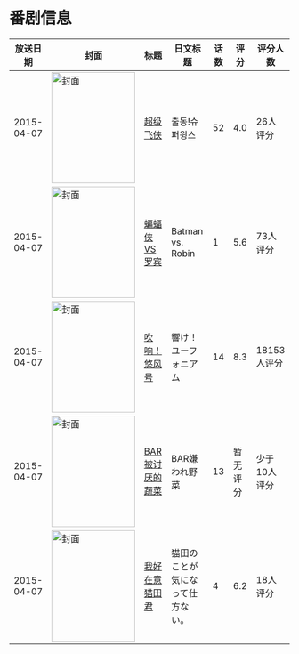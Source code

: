 # 番剧信息

|放送日期|封面|标题|日文标题|话数|评分|评分人数|
|---|---|---|---|---|---|---|
|2015-04-07|<img src="https://lain.bgm.tv/pic/cover/c/ec/81/132572_yqUNU.jpg" alt="封面" style="width:150px;height:200px;object-fit:cover;">|[超级飞侠](https://bangumi.tv/subject/132572)|출동!슈퍼윙스|52|4.0|26人评分|
|2015-04-07|<img src="https://lain.bgm.tv/pic/cover/c/61/2b/130165_aK22O.jpg" alt="封面" style="width:150px;height:200px;object-fit:cover;">|[蝙蝠侠VS罗宾](https://bangumi.tv/subject/130165)|Batman vs. Robin|1|5.6|73人评分|
|2015-04-07|<img src="https://lain.bgm.tv/pic/cover/c/37/df/115908_c0uQj.jpg" alt="封面" style="width:150px;height:200px;object-fit:cover;">|[吹响！悠风号](https://bangumi.tv/subject/115908)|響け！ユーフォニアム|14|8.3|18153人评分|
|2015-04-07|<img src="https://lain.bgm.tv/pic/cover/c/46/8b/127175_HCpVk.jpg" alt="封面" style="width:150px;height:200px;object-fit:cover;">|[BAR 被讨厌的蔬菜](https://bangumi.tv/subject/127175)|BAR嫌われ野菜|13|暂无评分|少于10人评分|
|2015-04-07|<img src="https://lain.bgm.tv/pic/cover/c/1b/04/164501_TZlML.jpg" alt="封面" style="width:150px;height:200px;object-fit:cover;">|[我好在意猫田君](https://bangumi.tv/subject/164501)|猫田のことが気になって仕方ない。|4|6.2|18人评分|
